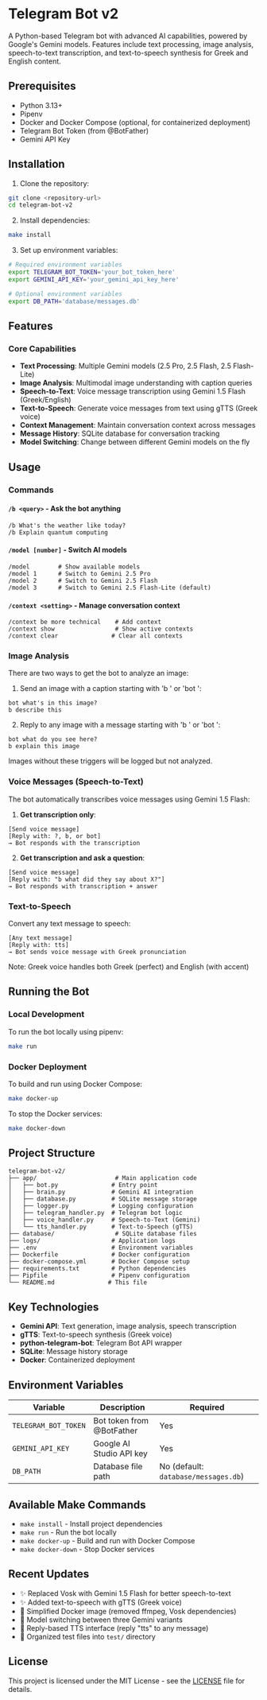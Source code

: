 # Telegram Bot v2

A Python-based Telegram bot with advanced AI capabilities, powered by Google's Gemini models. Features include text processing, image analysis, speech-to-text transcription, and text-to-speech synthesis for Greek and English content.

## Prerequisites

- Python 3.13+
- Pipenv
- Docker and Docker Compose (optional, for containerized deployment)
- Telegram Bot Token (from @BotFather)
- Gemini API Key

## Installation

1. Clone the repository:
```bash
git clone <repository-url>
cd telegram-bot-v2
```

2. Install dependencies:
```bash
make install
```

3. Set up environment variables:
```bash
# Required environment variables
export TELEGRAM_BOT_TOKEN='your_bot_token_here'
export GEMINI_API_KEY='your_gemini_api_key_here'

# Optional environment variables
export DB_PATH='database/messages.db'
```

## Features

### Core Capabilities
- **Text Processing**: Multiple Gemini models (2.5 Pro, 2.5 Flash, 2.5 Flash-Lite)
- **Image Analysis**: Multimodal image understanding with caption queries
- **Speech-to-Text**: Voice message transcription using Gemini 1.5 Flash (Greek/English)
- **Text-to-Speech**: Generate voice messages from text using gTTS (Greek voice)
- **Context Management**: Maintain conversation context across messages
- **Message History**: SQLite database for conversation tracking
- **Model Switching**: Change between different Gemini models on the fly

## Usage

### Commands

#### `/b <query>` - Ask the bot anything
```
/b What's the weather like today?
/b Explain quantum computing
```

#### `/model [number]` - Switch AI models
```
/model        # Show available models
/model 1      # Switch to Gemini 2.5 Pro
/model 2      # Switch to Gemini 2.5 Flash
/model 3      # Switch to Gemini 2.5 Flash-Lite (default)
```

#### `/context <setting>` - Manage conversation context
```
/context be more technical    # Add context
/context show                 # Show active contexts
/context clear               # Clear all contexts
```

### Image Analysis
There are two ways to get the bot to analyze an image:

1. Send an image with a caption starting with 'b ' or 'bot ':
```
bot what's in this image?
b describe this
```

2. Reply to any image with a message starting with 'b ' or 'bot ':
```
bot what do you see here?
b explain this image
```

Images without these triggers will be logged but not analyzed.

### Voice Messages (Speech-to-Text)
The bot automatically transcribes voice messages using Gemini 1.5 Flash:

1. **Get transcription only**:
```
[Send voice message]
[Reply with: ?, b, or bot]
→ Bot responds with the transcription
```

2. **Get transcription and ask a question**:
```
[Send voice message]
[Reply with: "b what did they say about X?"]
→ Bot responds with transcription + answer
```

### Text-to-Speech
Convert any text message to speech:
```
[Any text message]
[Reply with: tts]
→ Bot sends voice message with Greek pronunciation
```

Note: Greek voice handles both Greek (perfect) and English (with accent)


## Running the Bot

### Local Development
To run the bot locally using pipenv:
```bash
make run
```

### Docker Deployment
To build and run using Docker Compose:
```bash
make docker-up
```

To stop the Docker services:
```bash
make docker-down
```

## Project Structure

```
telegram-bot-v2/
├── app/                      # Main application code
│   ├── bot.py               # Entry point
│   ├── brain.py             # Gemini AI integration
│   ├── database.py          # SQLite message storage
│   ├── logger.py            # Logging configuration
│   ├── telegram_handler.py  # Telegram bot logic
│   ├── voice_handler.py     # Speech-to-Text (Gemini)
│   └── tts_handler.py       # Text-to-Speech (gTTS)
├── database/                 # SQLite database files
├── logs/                    # Application logs
├── .env                     # Environment variables
├── Dockerfile               # Docker configuration
├── docker-compose.yml       # Docker Compose setup
├── requirements.txt         # Python dependencies
├── Pipfile                  # Pipenv configuration
└── README.md               # This file
```

## Key Technologies

- **Gemini API**: Text generation, image analysis, speech transcription
- **gTTS**: Text-to-speech synthesis (Greek voice)
- **python-telegram-bot**: Telegram Bot API wrapper
- **SQLite**: Message history storage
- **Docker**: Containerized deployment

## Environment Variables

| Variable | Description | Required |
|----------|-------------|----------|
| `TELEGRAM_BOT_TOKEN` | Bot token from @BotFather | Yes |
| `GEMINI_API_KEY` | Google AI Studio API key | Yes |
| `DB_PATH` | Database file path | No (default: `database/messages.db`) |

## Available Make Commands

- `make install` - Install project dependencies
- `make run` - Run the bot locally
- `make docker-up` - Build and run with Docker Compose
- `make docker-down` - Stop Docker services

## Recent Updates

- ✨ Replaced Vosk with Gemini 1.5 Flash for better speech-to-text
- ✨ Added text-to-speech with gTTS (Greek voice)
- 🔧 Simplified Docker image (removed ffmpeg, Vosk dependencies)
- 🔧 Model switching between three Gemini variants
- 🔧 Reply-based TTS interface (reply "tts" to any message)
- 📁 Organized test files into `test/` directory

## License

This project is licensed under the MIT License - see the [LICENSE](LICENSE) file for details.
